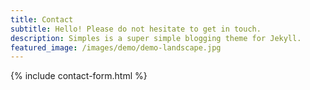 ```yaml
---
title: Contact
subtitle: Hello! Please do not hesitate to get in touch.
description: Simples is a super simple blogging theme for Jekyll.
featured_image: /images/demo/demo-landscape.jpg
---
```


{% include contact-form.html %}


